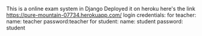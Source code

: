This is a online exam system in Django
Deployed it on heroku
here's the link 
https://pure-mountain-07734.herokuapp.com/
login credentials: 
for teacher: name: teacher
             password:teacher
for student: name: student
             password: student
